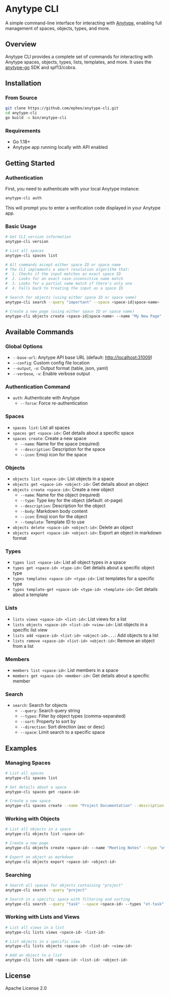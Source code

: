 # Anytype CLI

A simple command-line interface for interacting with [Anytype](https://anytype.io/), enabling full management of spaces, objects, types, and more.

## Overview

Anytype CLI provides a complete set of commands for interacting with Anytype spaces, objects, types, lists, templates, and more. It uses the [anytype-go](https://github.com/epheo/anytype-go) SDK and spf13/cobra.

## Installation

### From Source

```bash
git clone https://github.com/epheo/anytype-cli.git
cd anytype-cli
go build -o bin/anytype-cli
```

### Requirements

- Go 1.18+
- Anytype app running locally with API enabled

## Getting Started

### Authentication

First, you need to authenticate with your local Anytype instance:

```bash
anytype-cli auth
```

This will prompt you to enter a verification code displayed in your Anytype app.

### Basic Usage

```bash
# Get CLI version information
anytype-cli version

# List all spaces
anytype-cli spaces list

# All commands accept either space ID or space name
# The CLI implements a smart resolution algorithm that:
#  1. Checks if the input matches an exact space ID
#  2. Looks for an exact case-insensitive name match
#  3. Looks for a partial name match if there's only one
#  4. Falls back to treating the input as a space ID

# Search for objects (using either space ID or space name)
anytype-cli search --query "important" --space <space-id|space-name>

# Create a new page (using either space ID or space name)
anytype-cli objects create <space-id|space-name> --name "My New Page" --type "ot-page" --body "# Hello\n\nThis is my new page"
```

## Available Commands

### Global Options

- `--base-url`: Anytype API base URL (default: <http://localhost:31009>)
- `--config`: Custom config file location
- `--output`, `-o`: Output format (table, json, yaml)
- `--verbose`, `-v`: Enable verbose output

### Authentication Command

- `auth`: Authenticate with Anytype
  - `--force`: Force re-authentication

### Spaces

- `spaces list`: List all spaces
- `spaces get <space-id>`: Get details about a specific space
- `spaces create`: Create a new space
  - `--name`: Name for the space (required)
  - `--description`: Description for the space
  - `--icon`: Emoji icon for the space

### Objects

- `objects list <space-id>`: List objects in a space
- `objects get <space-id> <object-id>`: Get details about an object
- `objects create <space-id>`: Create a new object
  - `--name`: Name for the object (required)
  - `--type`: Type key for the object (default: ot-page)
  - `--description`: Description for the object
  - `--body`: Markdown body content
  - `--icon`: Emoji icon for the object
  - `--template`: Template ID to use
- `objects delete <space-id> <object-id>`: Delete an object
- `objects export <space-id> <object-id>`: Export an object in markdown format

### Types

- `types list <space-id>`: List all object types in a space
- `types get <space-id> <type-id>`: Get details about a specific object type
- `types templates <space-id> <type-id>`: List templates for a specific type
- `types template-get <space-id> <type-id> <template-id>`: Get details about a template

### Lists

- `lists views <space-id> <list-id>`: List views for a list
- `lists objects <space-id> <list-id> <view-id>`: List objects in a specific list view
- `lists add <space-id> <list-id> <object-id>...`: Add objects to a list
- `lists remove <space-id> <list-id> <object-id>`: Remove an object from a list

### Members

- `members list <space-id>`: List members in a space
- `members get <space-id> <member-id>`: Get details about a specific member

### Search

- `search`: Search for objects
  - `--query`: Search query string
  - `--types`: Filter by object types (comma-separated)
  - `--sort`: Property to sort by
  - `--direction`: Sort direction (asc or desc)
  - `--space`: Limit search to a specific space

## Examples

### Managing Spaces

```bash
# List all spaces
anytype-cli spaces list

# Get details about a space
anytype-cli spaces get <space-id>

# Create a new space
anytype-cli spaces create --name "Project Documentation" --description "Documentation for my projects" --icon "📚"
```

### Working with Objects

```bash
# List all objects in a space
anytype-cli objects list <space-id>

# Create a new page
anytype-cli objects create <space-id> --name "Meeting Notes" --type "ot-page" --body "# Meeting Notes\n\n## Agenda\n\n- Item 1\n- Item 2"

# Export an object as markdown
anytype-cli objects export <space-id> <object-id>
```

### Searching

```bash
# Search all spaces for objects containing "project"
anytype-cli search --query "project"

# Search in a specific space with filtering and sorting
anytype-cli search --query "task" --space <space-id> --types "ot-task" --sort "last_modified_date" --direction "desc"
```

### Working with Lists and Views

```bash
# List all views in a list
anytype-cli lists views <space-id> <list-id>

# List objects in a specific view
anytype-cli lists objects <space-id> <list-id> <view-id>

# Add an object to a list
anytype-cli lists add <space-id> <list-id> <object-id>
```

## License

Apache License 2.0

